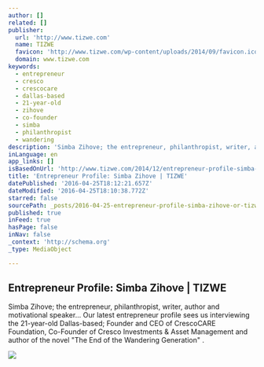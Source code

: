 ```yaml
---
author: []
related: []
publisher:
  url: 'http://www.tizwe.com'
  name: TIZWE
  favicon: 'http://www.tizwe.com/wp-content/uploads/2014/09/favicon.ico'
  domain: www.tizwe.com
keywords:
  - entrepreneur
  - cresco
  - crescocare
  - dallas-based
  - 21-year-old
  - zihove
  - co-founder
  - simba
  - philanthropist
  - wandering
description: 'Simba Zihove; the entrepreneur, philanthropist, writer, author and motivational speaker... Our latest entrepreneur profile sees us interviewing the 21-year-old Dallas-based; Founder and CEO of CrescoCARE Foundation, Co-Founder of Cresco Investments & Asset Management and author of the novel "The End of the Wandering Generation" .'
inLanguage: en
app_links: []
isBasedOnUrl: 'http://www.tizwe.com/2014/12/entrepreneur-profile-simba-zihove/'
title: 'Entrepreneur Profile: Simba Zihove | TIZWE'
datePublished: '2016-04-25T18:12:21.657Z'
dateModified: '2016-04-25T18:10:38.772Z'
starred: false
sourcePath: _posts/2016-04-25-entrepreneur-profile-simba-zihove-or-tizwe.md
published: true
inFeed: true
hasPage: false
inNav: false
_context: 'http://schema.org'
_type: MediaObject

---
```

<article style=""><h1>Entrepreneur Profile: Simba Zihove | TIZWE</h1><p>Simba Zihove; the entrepreneur, philanthropist, writer, author and motivational speaker... Our latest entrepreneur profile sees us interviewing the 21-year-old Dallas-based; Founder and CEO of CrescoCARE Foundation, Co-Founder of Cresco Investments &amp; Asset Management and author of the novel "The End of the Wandering Generation" .</p><img src="http://www.tizwe.com/wp-content/uploads/2014/12/simbazihove.jpg" /></article>
